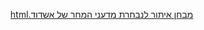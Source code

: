 [מבחן איתור לנבחרת מדעני המחר של אשדוד.html](https://github.com/user-attachments/files/21958155/default.html)
<!DOCTYPE html>
<html lang="he" dir="rtl">
<head>
    <meta charset="UTF-8">
    <meta name="viewport" content="width=device-width, initial-scale=1.0">
    <title>🚀 מִבְחַן אִתּוּר לְנִבְחֶרֶת מַדְּעָנֵי הַמָּחָר שֶׁל אַשְׁדּוֹד 🧪</title>
    <style>
        * {
            margin: 0;
            padding: 0;
            box-sizing: border-box;
        }
        
        body {
            font-family: 'Segoe UI', Tahoma, Geneva, Verdana, sans-serif;
            background: linear-gradient(135deg, #667eea 0%, #764ba2 100%);
            min-height: 100vh;
            display: flex;
            justify-content: center;
            align-items: center;
            padding: 20px;
            position: relative;
            overflow-x: hidden;
        }
        
        /* אנימציות רקע */
        body::before {
            content: '';
            position: fixed;
            top: 0;
            left: 0;
            width: 100%;
            height: 100%;
            background: url('data:image/svg+xml,<svg xmlns="http://www.w3.org/2000/svg" viewBox="0 0 100 100"><circle cx="20" cy="20" r="2" fill="rgba(255,255,255,0.1)"/><circle cx="80" cy="80" r="2" fill="rgba(255,255,255,0.1)"/><circle cx="40" cy="60" r="1" fill="rgba(255,255,255,0.1)"/><circle cx="90" cy="30" r="1.5" fill="rgba(255,255,255,0.1)"/><circle cx="10" cy="70" r="1" fill="rgba(255,255,255,0.1)"/></svg>') repeat;
            animation: float 20s infinite linear;
            pointer-events: none;
            z-index: -1;
        }
        
        @keyframes float {
            0% { transform: translateY(0px) rotate(0deg); }
            100% { transform: translateY(-100px) rotate(360deg); }
        }
        
        .container {
            background: white;
            border-radius: 25px;
            box-shadow: 0 25px 50px rgba(0,0,0,0.2);
            width: 100%;
            max-width: 950px;
            min-height: 700px;
            padding: 40px;
            text-align: center;
            position: relative;
            overflow: hidden;
            border: 3px solid rgba(255,255,255,0.3);
        }
        
        /* דקורציה עליונה */
        .container::before {
            content: '🧬🔬⚗️🌟🚀';
            position: absolute;
            top: 15px;
            left: 50%;
            transform: translateX(-50%);
            font-size: 1.5rem;
            opacity: 0.7;
        }
        
        .screen {
            display: none;
        }
        
        .screen.active {
            display: block;
        }
        
        /* מסך פתיחה */
        .welcome-screen h1 {
            color: #2d3748;
            font-size: 2.4rem;
            margin: 30px 0;
            line-height: 1.3;
            text-shadow: 2px 2px 4px rgba(0,0,0,0.1);
        }
        
        .welcome-icon {
            font-size: 4rem;
            margin: 20px 0;
            animation: bounce 2s infinite;
        }
        
        @keyframes bounce {
            0%, 20%, 50%, 80%, 100% { transform: translateY(0); }
            40% { transform: translateY(-10px); }
            60% { transform: translateY(-5px); }
        }
        
        .instructions {
            background: linear-gradient(135deg, #f7fafc 0%, #edf2f7 100%);
            padding: 30px;
            border-radius: 20px;
            margin: 25px 0;
            text-align: right;
            border-right: 6px solid #4299e1;
            box-shadow: 0 8px 25px rgba(66, 153, 225, 0.15);
            position: relative;
        }
        
        .instructions::before {
            content: '📋';
            position: absolute;
            top: 15px;
            left: 15px;
            font-size: 2rem;
        }
        
        .instructions h3 {
            color: #2d3748;
            margin-bottom: 20px;
            font-size: 1.4rem;
            margin-right: 20px;
        }
        
        .instructions ul {
            list-style: none;
            padding-right: 20px;
        }
        
        .instructions li {
            margin: 12px 0;
            color: #4a5568;
            font-size: 1.1rem;
            padding: 8px 0;
            border-bottom: 1px solid rgba(66, 153, 225, 0.1);
        }
        
        .instructions li:before {
            content: "✨ ";
            color: #48bb78;
            font-weight: bold;
            margin-left: 10px;
        }
        
        /* טופס פרטים */
        .student-form {
            background: linear-gradient(135deg, #f7fafc 0%, #edf2f7 100%);
            padding: 35px;
            border-radius: 20px;
            margin: 25px 0;
            text-align: right;
            box-shadow: 0 10px 30px rgba(0,0,0,0.1);
            position: relative;
        }
        
        .student-form::before {
            content: '👤';
            position: absolute;
            top: 15px;
            left: 15px;
            font-size: 2rem;
        }
        
        .student-form h3 {
            margin-bottom: 25px;
            color: #2d3748;
            font-size: 1.5rem;
            margin-right: 20px;
        }
        
        .form-row {
            display: grid;
            grid-template-columns: 1fr 1fr;
            gap: 25px;
            margin-bottom: 25px;
        }
        
        .form-group {
            text-align: right;
            position: relative;
        }
        
        .form-group label {
            display: block;
            margin-bottom: 10px;
            color: #2d3748;
            font-weight: bold;
            font-size: 1.1rem;
        }
        
        .form-group input, .form-group select {
            width: 100%;
            padding: 15px 20px;
            border: 3px solid #e2e8f0;
            border-radius: 15px;
            font-size: 1.1rem;
            text-align: right;
            transition: all 0.3s ease;
            background: white;
        }
        
        .form-group input:focus, .form-group select:focus {
            outline: none;
            border-color: #4299e1;
            box-shadow: 0 0 0 4px rgba(66, 153, 225, 0.15);
            transform: translateY(-2px);
        }
        
        .required {
            color: #e53e3e;
        }
        
        .optional {
            color: #718096;
            font-weight: normal;
            font-size: 0.9rem;
        }
        
        /* כפתורים */
        .btn {
            background: linear-gradient(45deg, #48bb78, #38a169);
            color: white;
            border: none;
            padding: 18px 45px;
            font-size: 1.4rem;
            border-radius: 50px;
            cursor: pointer;
            transition: all 0.3s ease;
            box-shadow: 0 10px 20px rgba(72, 187, 120, 0.3);
            margin: 15px;
            position: relative;
            overflow: hidden;
        }
        
        .btn::before {
            content: '';
            position: absolute;
            top: 0;
            left: -100%;
            width: 100%;
            height: 100%;
            background: linear-gradient(90deg, transparent, rgba(255,255,255,0.2), transparent);
            transition: left 0.5s;
        }
        
        .btn:hover::before {
            left: 100%;
        }
        
        .btn:hover {
            transform: translateY(-3px);
            box-shadow: 0 15px 25px rgba(72, 187, 120, 0.4);
        }
        
        .btn:disabled {
            background: #a0aec0;
            cursor: not-allowed;
            transform: none;
            box-shadow: none;
        }
        
        /* מסך שאלות */
        .progress-container {
            margin: 25px 0;
            background: #f7fafc;
            padding: 20px;
            border-radius: 15px;
            box-shadow: 0 5px 15px rgba(0,0,0,0.1);
        }
        
        .progress-bar {
            background: #e2e8f0;
            height: 15px;
            border-radius: 10px;
            overflow: hidden;
            margin: 15px 0;
            box-shadow: inset 0 2px 4px rgba(0,0,0,0.1);
        }
        
        .progress-fill {
            background: linear-gradient(90deg, #48bb78, #38a169, #68d391);
            height: 100%;
            border-radius: 10px;
            transition: width 0.8s ease;
            position: relative;
        }
        
        .progress-fill::after {
            content: '';
            position: absolute;
            top: 0;
            left: 0;
            right: 0;
            bottom: 0;
            background: linear-gradient(90deg, transparent, rgba(255,255,255,0.3), transparent);
            animation: shimmer 2s infinite;
        }
        
        @keyframes shimmer {
            0% { transform: translateX(-100%); }
            100% { transform: translateX(100%); }
        }
        
        .question-counter {
            color: #4a5568;
            font-size: 1.4rem;
            font-weight: bold;
            margin-bottom: 10px;
        }
        
        .question-counter::before {
            content: '❓ ';
            margin-left: 10px;
        }
        
        .timer-display {
            color: #4a5568;
            font-size: 1.3rem;
            font-weight: bold;
            margin: 10px 0;
            padding: 10px 20px;
            background: white;
            border-radius: 25px;
            display: inline-block;
            box-shadow: 0 3px 10px rgba(0,0,0,0.1);
        }
        
        .timer-display::before {
            content: '⏰ ';
            margin-left: 10px;
        }
        
        .question-text {
            font-size: 1.5rem;
            color: #2d3748;
            margin: 35px 0;
            line-height: 1.7;
            text-align: right;
            background: linear-gradient(135deg, #f7fafc 0%, #edf2f7 100%);
            padding: 30px;
            border-radius: 20px;
            border-right: 6px solid #4299e1;
            box-shadow: 0 8px 25px rgba(66, 153, 225, 0.15);
            position: relative;
        }
        
        .question-text::before {
            content: '';
            position: absolute;
            top: 15px;
            left: 15px;
            font-size: 2rem;
        }
        
        .answers-container {
            margin: 35px 0;
        }
        
        .answer-option {
            background: white;
            border: 3px solid #e2e8f0;
            padding: 25px;
            margin: 20px 0;
            border-radius: 20px;
            cursor: pointer;
            transition: all 0.3s ease;
            text-align: right;
            font-size: 1.3rem;
            position: relative;
            display: flex;
            align-items: center;
            justify-content: flex-start;
            box-shadow: 0 5px 15px rgba(0,0,0,0.08);
        }
        
        .answer-option::before {
            content: '💡';
            position: absolute;
            left: 15px;
            top: 50%;
            transform: translateY(-50%);
            font-size: 1.5rem;
            opacity: 0.5;
            transition: all 0.3s ease;
        }
        
        .answer-option:hover {
            border-color: #4299e1;
            background: linear-gradient(135deg, #ebf8ff 0%, #bee3f8 100%);
            transform: translateY(-3px);
            box-shadow: 0 10px 25px rgba(66, 153, 225, 0.2);
        }
        
        .answer-option:hover::before {
            opacity: 1;
            transform: translateY(-50%) scale(1.2);
        }
        
        .answer-option.selected {
            border-color: #48bb78;
            background: linear-gradient(135deg, #f0fff4 0%, #c6f6d5 100%);
            box-shadow: 0 10px 25px rgba(72, 187, 120, 0.2);
        }
        
        .answer-option.selected::before {
            content: '✅';
            opacity: 1;
            transform: translateY(-50%) scale(1.2);
        }
        
        .answer-option input[type="radio"] {
            margin-right: 20px;
            transform: scale(1.8);
            flex-shrink: 0;
            accent-color: #48bb78;
        }
        
        .answer-option label {
            flex: 1;
            text-align: right;
            cursor: pointer;
            margin-right: 20px;
        }
        
        /* ניווט */
        .navigation {
            display: flex;
            justify-content: space-between;
            margin-top: 40px;
        }
        
        .nav-btn {
            background: linear-gradient(45deg, #4299e1, #3182ce);
            color: white;
            border: none;
            padding: 15px 35px;
            border-radius: 30px;
            cursor: pointer;
            font-size: 1.3rem;
            transition: all 0.3s ease;
            box-shadow: 0 8px 20px rgba(66, 153, 225, 0.3);
        }
        
        .nav-btn:hover:not(:disabled) {
            background: linear-gradient(45deg, #3182ce, #2c5282);
            transform: translateY(-2px);
            box-shadow: 0 12px 25px rgba(66, 153, 225, 0.4);
        }
        
        .nav-btn:disabled {
            background: #a0aec0;
            cursor: not-allowed;
            transform: none;
            box-shadow: none;
        }
        
        /* מסך תוצאות */
        .results-screen h2 {
            color: #2d3748;
            font-size: 2.8rem;
            margin: 25px 0;
            text-shadow: 2px 2px 4px rgba(0,0,0,0.1);
        }
        
        .score-display {
            font-size: 4rem;
            font-weight: bold;
            margin: 35px 0;
            padding: 25px;
            border-radius: 20px;
            position: relative;
            overflow: hidden;
        }
        
        .score-display::before {
            content: '';
            position: absolute;
            top: -50%;
            left: -50%;
            width: 200%;
            height: 200%;
            background: linear-gradient(45deg, transparent, rgba(255,255,255,0.1), transparent);
            animation: shine 3s infinite;
        }
        
        @keyframes shine {
            0% { transform: rotate(0deg); }
            100% { transform: rotate(360deg); }
        }
        
        .score-excellent {
            background: linear-gradient(135deg, #48bb78, #38a169);
            color: white;
        }
        
        .score-excellent::after {
            content: '🌟 מעולה! 🌟';
            position: absolute;
            top: 10px;
            left: 50%;
            transform: translateX(-50%);
            font-size: 1.5rem;
        }
        
        .score-good {
            background: linear-gradient(135deg, #ed8936, #dd6b20);
            color: white;
        }
        
        .score-good::after {
            content: '👍 טוב מאוד! 👍';
            position: absolute;
            top: 10px;
            left: 50%;
            transform: translateX(-50%);
            font-size: 1.5rem;
        }
        
        .score-needs-improvement {
            background: linear-gradient(135deg, #f56565, #e53e3e);
            color: white;
        }
        
        .score-needs-improvement::after {
            content: '💪 כדאי להתאמן עוד! 💪';
            position: absolute;
            top: 10px;
            left: 50%;
            transform: translateX(-50%);
            font-size: 1.5rem;
        }
        
        .results-details {
            background: linear-gradient(135deg, #f7fafc 0%, #edf2f7 100%);
            padding: 30px;
            border-radius: 20px;
            margin: 30px 0;
            text-align: right;
            box-shadow: 0 10px 30px rgba(0,0,0,0.1);
        }
        
        .question-result {
            margin: 20px 0;
            padding: 20px;
            border-radius: 15px;
            border-right: 6px solid #e2e8f0;
            position: relative;
            transition: all 0.3s ease;
        }
        
        .question-result:hover {
            transform: translateX(-5px);
        }
        
        .question-result.correct {
            background: linear-gradient(135deg, #f0fff4 0%, #c6f6d5 100%);
            border-right-color: #48bb78;
        }
        
        .question-result.correct::before {
            content: '✅';
            position: absolute;
            right: -15px;
            top: 50%;
            transform: translateY(-50%);
            font-size: 1.5rem;
        }
        
        .question-result.partial {
            background: linear-gradient(135deg, #fffbf0 0%, #fef5e7 100%);
            border-right-color: #ed8936;
        }
        
        .question-result.partial::before {
            content: '⚡';
            position: absolute;
            right: -15px;
            top: 50%;
            transform: translateY(-50%);
            font-size: 1.5rem;
        }
        
        .question-result.incorrect {
            background: linear-gradient(135deg, #fff5f5 0%, #fed7d7 100%);
            border-right-color: #f56565;
        }
        
        .question-result.incorrect::before {
            content: '❌';
            position: absolute;
            right: -15px;
            top: 50%;
            transform: translateY(-50%);
            font-size: 1.5rem;
        }
        
        .question-result h4 {
            margin-bottom: 15px;
            color: #2d3748;
            font-size: 1.2rem;
        }
        
        .answer-comparison {
            font-size: 1.1rem;
            margin: 8px 0;
        }
        
        .correct-answer {
            color: #38a169;
            font-weight: bold;
        }
        
        .correct-answer::before {
            content: '✓ ';
            margin-left: 5px;
        }
        
        .user-answer {
            color: #4a5568;
        }
        
        .user-answer::before {
            content: '👤 ';
            margin-left: 5px;
        }
        
        .points-earned {
            font-weight: bold;
            float: left;
            background: #4299e1;
            color: white;
            padding: 5px 15px;
            border-radius: 20px;
            font-size: 1rem;
        }
        
        /* הודעות */
        .message {
            padding: 20px;
            border-radius: 15px;
            margin: 20px 0;
            text-align: center;
            font-size: 1.2rem;
            position: relative;
        }
        
        .message.success {
            background: linear-gradient(135deg, #f0fff4 0%, #c6f6d5 100%);
            color: #38a169;
            border: 3px solid #48bb78;
        }
        
        .message.success::before {
            content: '🎉';
            position: absolute;
            top: 15px;
            right: 15px;
            font-size: 2rem;
        }
        
        .message.error {
            background: linear-gradient(135deg, #fff5f5 0%, #fed7d7 100%);
            color: #e53e3e;
            border: 3px solid #f56565;
        }
        
        .message.error::before {
            content: '⚠️';
            position: absolute;
            top: 15px;
            right: 15px;
            font-size: 2rem;
        }
        
        /* הודעת השראה */
        .inspiration-message {
            background: linear-gradient(135deg, #667eea 0%, #764ba2 100%);
            color: white;
            padding: 35px;
            border-radius: 25px;
            margin: 35px 0;
            text-align: center;
            box-shadow: 0 15px 35px rgba(102, 126, 234, 0.3);
            position: relative;
            overflow: hidden;
        }
        
        .inspiration-message::before {
            content: '🌟✨🚀';
            position: absolute;
            top: 15px;
            left: 50%;
            transform: translateX(-50%);
            font-size: 2rem;
            opacity: 0.8;
        }
        
        .inspiration-message h3 {
            font-size: 2rem;
            margin-bottom: 25px;
            text-shadow: 0 2px 4px rgba(0,0,0,0.2);
            margin-top: 30px;
        }
        
        .inspiration-message p {
            font-size: 1.3rem;
            line-height: 1.7;
            margin-bottom: 25px;
            text-align: center;
        }
        
        .quote {
            background: rgba(255,255,255,0.15);
            padding: 25px;
            border-radius: 20px;
            font-style: italic;
            font-size: 1.2rem;
            border-right: 5px solid rgba(255,255,255,0.4);
            margin-top: 25px;
            position: relative;
        }
        
        .quote::before {
            content: '💭';
            position: absolute;
            top: 15px;
            right: 15px;
            font-size: 1.5rem;
        }
        
        /* רספונסיבי */
        @media (max-width: 768px) {
            .container {
                padding: 25px;
                margin: 10px;
            }
            
            .form-row {
                grid-template-columns: 1fr;
            }
            
            .navigation {
                flex-direction: column;
                gap: 20px;
            }
            
            .score-display {
                font-size: 3rem;
            }
            
            .welcome-screen h1 {
                font-size: 2rem;
            }
            
            .question-text {
                font-size: 1.3rem;
                padding: 25px;
            }
            
            .answer-option {
                padding: 20px;
                font-size: 1.2rem;
            }
        }
    </style>
</head>
<body>
    <div class="container">
        <!-- מסך פתיחה -->
        <div class="screen active" id="welcomeScreen">
            <!-- מיתוג מרכז המדעים -->
            <div style="background: linear-gradient(135deg, #1a365d 0%, #2d3748 100%); color: white; padding: 25px; border-radius: 20px; margin-bottom: 30px; text-align: center; box-shadow: 0 10px 30px rgba(26, 54, 93, 0.3); position: relative; overflow: hidden;">
                <div style="position: absolute; top: 10px; left: 50%; transform: translateX(-50%); font-size: 1.5rem; opacity: 0.7;">🔬⚗️🧬</div>
                <h2 style="font-size: 1.8rem; margin: 20px 0 15px 0; color: #90cdf4; text-shadow: 0 2px 4px rgba(0,0,0,0.3);">מֶרְכַּז הַמַּדָּעִים "אֶשְׁכּוֹל הַפַּיִס" אַשְׁדּוֹד</h2>
                <p style="font-size: 1.1rem; margin: 0; opacity: 0.9; line-height: 1.5;">🌟 מוֹבִילִים אֶת דּוֹר הֶעָתִיד לְמַדָּע וְטֶכְנוֹלוֹגְיָה 🌟</p>
            </div>
            
            <div class="welcome-icon">🧪🚀🌟</div>
            <h1>מִבְחַן אִתּוּר לְנִבְחֶרֶת מַדְּעָנֵי הַמָּחָר שֶׁל אַשְׁדּוֹד</h1>
            
            <div style="background: linear-gradient(135deg, #e6fffa 0%, #b2f5ea 100%); padding: 35px; border-radius: 20px; margin: 30px 0; text-align: center; border: 3px solid #4fd1c7; position: relative;">
                <div style="position: absolute; top: 15px; left: 15px; font-size: 2rem;">🎯</div>
                <h3 style="color: #234e52; margin-bottom: 25px; font-size: 1.6rem; margin-right: 20px;">מַדְּעָנִים צְעִירִים!</h3>
                <p style="color: #285e61; font-size: 1.4rem; line-height: 1.8; margin-bottom: 30px; font-weight: 500;">
                    צֶוֶת מֶרְכַּז הַמַּדָּעִים "אֶשְׁכּוֹל הַפַּיִס" מְעֻנְיָן לִיצֹר נִבְחֶרֶת שֶׁל מַדְּעָנִים צְעִירִים - 
                    תַּלְמִידִים סַקְרְנִים, יְצִירָתִיִּים וְאִכְפַּתִּיִּים כְּלַפֵּי הַסְּבִיבָה שֶׁלָּנוּ! 🌍💚🔬
                </p>
                <div style="background: linear-gradient(135deg, #667eea 0%, #764ba2 100%); color: white; padding: 25px; border-radius: 15px; margin: 25px 0; box-shadow: 0 8px 25px rgba(102, 126, 234, 0.2);">
                    <p style="font-size: 1.5rem; font-weight: bold; margin: 0; text-shadow: 0 2px 4px rgba(0,0,0,0.2);">
                        🚀 הֶעָתִיד כְּבָר כָּאן - בּוֹאוּ לְהוֹבִיל אוֹתוֹ! 🌟
                    </p>
                </div>
                <p style="color: #285e61; font-size: 1.2rem; line-height: 1.6; margin-bottom: 20px;">
                    בַּמִּבְחָן הַזֶּה 10 שְׁאֵלוֹת רַבּוֹת בְּרֵרָה - לְכָל שְׁאֵלָה 4 תְּשׁוּבוֹת מֻצָּעוֹת אַךְ רַק אַחַת נְכוֹנָה. 
                    בַּחֲרוּ אֶת הַתְּשׁוּבָה הַנְּכוֹנָה וְהַמְּדֻיֶּקֶת בְּיוֹתֵר. 📝
                </p>
                <div style="background: rgba(255,255,255,0.7); padding: 25px; border-radius: 15px; margin-top: 25px; border-right: 4px solid #38b2ac;">
                    <p style="color: #1a365d; font-size: 1.2rem; font-weight: bold; margin: 0 0 15px 0; line-height: 1.7;">
                        💙 הַמִּבְחָן בּוֹדֵק חֲשִׁיבָה מַדָּעִית, יְכֹלֶת נִתּוּחַ וִיצִירָתִיּוּת - לֹא יֶדַע קַיָּם. 
                        תְּנוּ לַחֲשִׁיבָה הַבִּקָּרְתִּית שֶׁלָּכֶם לְהוֹבִיל אֶתְכֶם לִתְשׁוּבוֹת הַנְּכוֹנוֹת! 🔍✨
                    </p>
                    <p style="color: #2d3748; font-size: 1.1rem; margin: 0; padding: 15px; background: rgba(255,255,255,0.8); border-radius: 10px; border-right: 3px solid #4299e1;">
                        📝 <strong>חָשׁוּב לָדַעַת:</strong> הַמִּבְחָן אֵינוֹ מְשַׁמֵּשׁ כְּצִיּוּן לַתְּעוּדָה וְאֵינוֹ מַשְׁפִּיעַ עַל הַצִּיּוּנִים בְּבֵית הַסֵּפֶר. 
                        זֶהוּ מִבְחַן אִתּוּר בִּלְבַד לְמַטְּרַת בְּחִירַת נִבְחֶרֶת מַדְּעָנֵי הַמָּחָר! 🎯
                    </p>
                </div>
            </div>
            
            <div class="instructions">
                <h3>הַנְחָיוֹת נוֹסָפוֹת:</h3>
                <ul>
                    <li>נִתָּן לַחֲזֹר לִשְׁאֵלוֹת קוֹדְמוֹת וּלְשַׁנּוֹת תְּשׁוּבוֹת 🔄</li>
                    <li>זְמַן הַמִּבְחָן מֻגְבָּל לְשִׁעוּר (45 דַּקּוֹת) ⏰</li>
                    <li>קִרְאוּ כָּל שְׁאֵלָה בְּעִיּוּן לִפְנֵי מַתַּן הַתְּשׁוּבָה 👀</li>
                    <li>חִשְׁבוּ עַל הַתְּשׁוּבָה הַהֶגְיוֹנִית וְהַמַּדָּעִית בְּיוֹתֵר 🤔</li>
                </ul>
            </div>
            
            <div class="student-form">
                <h3>פְּרָטֵי הַתַּלְמִיד/ה</h3>
                
                <div class="form-row">
                    <div class="form-group">
                        <label for="firstName">שֵׁם פְּרָטִי <span class="required">*</span></label>
                        <input type="text" id="firstName" required>
                    </div>
                    <div class="form-group">
                        <label for="lastName">שֵׁם מִשְׁפָּחָה <span class="required">*</span></label>
                        <input type="text" id="lastName" required>
                    </div>
                </div>
                
                <div class="form-row">
                    <div class="form-group">
                        <label for="studentClass">כִּתָּה <span class="required">*</span></label>
                        <select id="studentClass" required>
                            <option value="">בחר כיתה</option>
                            <option value="ב'1">ב'1</option>
                            <option value="ב'2">ב'2</option>
                            <option value="ב'3">ב'3</option>
                            <option value="ב'4">ב'4</option>
                            <option value="ב'5">ב'5</option>
                        </select>
                    </div>
                    <div class="form-group">
                        <label for="school">בֵּית סֵפֶר <span class="required">*</span></label>
                        <input type="text" id="school" required>
                    </div>
                </div>
                
                <div class="form-row">
                    <div class="form-group">
                        <label for="parentPhone">טֵלֵפוֹן הוֹרָה <span class="optional">(אוֹפְּצְיוֹנָלִי) 📱</span></label>
                        <input type="tel" id="parentPhone" placeholder="050-1234567 (רק אם אתה יודע)">
                    </div>
                    <div class="form-group">
                        <label for="parentName">שֵׁם הוֹרָה <span class="required">*</span></label>
                        <input type="text" id="parentName" required>
                    </div>
                </div>
            </div>
            
            <button class="btn" onclick="startQuiz()">הַתְחֵל/י אֶת הַמִּבְחָן 🚀</button>
        </div>
        
        <!-- מסך שאלות -->
        <div class="screen" id="questionScreen">
            <div class="progress-container">
                <div class="question-counter" id="questionCounter">שְׁאֵלָה 1 מִתּוֹךְ 10</div>
                <div class="timer-display" id="timerDisplay">זְמַן נוֹתַר: 45:00</div>
                <div class="progress-bar">
                    <div class="progress-fill" id="progressFill" style="width: 10%"></div>
                </div>
            </div>
            
            <div class="question-text" id="questionText"></div>
            
            <div class="answers-container" id="answersContainer">
                <!-- תשובות יוצגו כאן -->
            </div>
            
            <div class="navigation">
                <button class="nav-btn" id="prevBtn" onclick="previousQuestion()" disabled>→ הַקּוֹדֵם</button>
                <button class="nav-btn" id="nextBtn" onclick="nextQuestion()">הַבָּא ←</button>
            </div>
        </div>
        
        <!-- מסך תוצאות -->
        <div class="screen" id="resultsScreen">
            <!-- מיתוג מרכז המדעים בסוף -->
            <div style="background: linear-gradient(135deg, #1a365d 0%, #2d3748 100%); color: white; padding: 25px; border-radius: 20px; margin-bottom: 30px; text-align: center; box-shadow: 0 10px 30px rgba(26, 54, 93, 0.3); position: relative; overflow: hidden;">
                <div style="position: absolute; top: 10px; left: 50%; transform: translateX(-50%); font-size: 1.5rem; opacity: 0.7;">🏆🔬🌟</div>
                <h2 style="font-size: 1.8rem; margin: 20px 0 15px 0; color: #90cdf4; text-shadow: 0 2px 4px rgba(0,0,0,0.3);">מֶרְכַּז הַמַּדָּעִים "אֶשְׁכּוֹל הַפַּיִס" אַשְׁדּוֹד</h2>
                <p style="font-size: 1.1rem; margin: 0; opacity: 0.9; line-height: 1.5;">🎓 גֵּאִים בָּכֶם עַל הִשְׁתַּתְּפוּתְכֶם בַּמַּסָּע הַמַּדָּעִי שֶׁלָּנוּ! 🎓</p>
            </div>
            
            <h2>הַמִּבְחָן הֻשְׁלַם בְּהַצְלָחָה! 🎉</h2>
            
            <div id="scoreContainer"></div>
            
            <div style="background: linear-gradient(135deg, #48bb78, #38a169); color: white; padding: 35px; border-radius: 25px; margin: 35px 0; text-align: center; box-shadow: 0 15px 35px rgba(72, 187, 120, 0.3); position: relative;">
                <div style="position: absolute; top: 15px; left: 50%; transform: translateX(-50%); font-size: 2rem;">🎊</div>
                <h3 style="font-size: 2.2rem; margin-bottom: 20px; margin-top: 30px;">כָּל הַכָּבוֹד! 👏</h3>
                <p style="font-size: 1.4rem; margin: 0;">הַמִּבְחָן הֻשְׁלַם בְּהַצְלָחָה!</p>
            </div>
            
            <div id="saveMessage" class="message" style="display: none;"></div>
            


            <div class="inspiration-message">
                <h3>🌟 כָּל הַכָּבוֹד עַל הַשְׁלָמַת הַמִּבְחָן! 🌟</h3>
                <p>המדע מתחיל בתמיהה ובסקרנות - כל שאלה שאתם שואלים היא צעד ראשון לגילוי חדש! 🔬✨</p>
                <p>זִכְרוּ - מַדָּע הוּא הַרְפַּתְקָה מְרַתֶּקֶת שֶׁל גִּלּוּיִים וַחֲקִירָה. כָּל שְׁאֵלָה שֶׁאַתֶּם שׁוֹאֲלִים מְקָרֶבֶת אֶתְכֶם צַעַד נוֹסָף לַהֲבָנַת הָעוֹלָם הַנִּפְלָא שֶׁסְּבִיבֵנוּ. הַמַּסָּע לְמַדָּע מַתְחִיל בְּסַקְרָנוּת - וְהִיא כְּבָר בְּתוֹכְכֶם! 🔬🌍</p>
                
                <div style="background: rgba(255,255,255,0.2); padding: 25px; border-radius: 20px; margin: 25px 0; border-right: 5px solid rgba(255,255,255,0.5);">
                    <h4 style="color: #ffd700; margin-bottom: 15px; font-size: 1.3rem;">💌 הוֹדָעָה מְיֻחֶדֶת מֵהַצֶּוֶת שֶׁלָּנוּ:</h4>
                    <p style="font-size: 1.2rem; line-height: 1.7; margin: 0;">
                        בְּמֶרְכַּז הַמַּדָּעִים "אֶשְׁכּוֹל הַפַּיִס" אֲנַחְנוּ מַאֲמִינִים שֶׁכָּל יֶלֶד הוּא מַדְּעָן בְּפּוֹטֶנְצִיָּה! 
                        הַסַּקְרָנוּת שֶׁלָּכֶם, הַשְּׁאֵלוֹת שֶׁאַתֶּם שׁוֹאֲלִים, וְהָרָצוֹן שֶׁלָּכֶם לַחֲקֹר - זֶה בְּדִיּוּק מָה שֶׁהוֹפֵךְ אֶתְכֶם לַמְּיֻחָדִים. 
                        בֵּין אִם תִּתְקַבְּלוּ לַנִּבְחֶרֶת וּבֵין אִם לֹא, זִכְרוּ שֶׁהַמַּסָּע הַמַּדָּעִי שֶׁלָּכֶם רַק מַתְחִיל! 🚀💫
                    </p>
                </div>
                
                <div class="quote">
                    "הַמַּדְּעָן הַגָּדוֹל בְּיוֹתֵר הוּא הַיֶּלֶד שֶׁבְּתוֹכֵנוּ - זֶה שֶׁתָּמִיד שׁוֹאֵל 'לָמָּה?' וְ'אֵיךְ?'" 🧒✨
                </div>
            </div>
            
            <div style="display: flex; flex-wrap: wrap; gap: 20px; justify-content: center; margin: 35px 0;">
                <button class="btn" onclick="downloadResults()" style="background: linear-gradient(45deg, #28a745, #20c997);">📥 הוֹרֵד תּוֹצָאוֹת</button>
                <button class="btn" onclick="emailResults()" style="background: linear-gradient(45deg, #007bff, #6610f2);">📧 שְׁלַח בְּמֵיְל</button>
                <button class="btn" onclick="printResults()" style="background: linear-gradient(45deg, #6c757d, #495057);">🖨️ הֶדְפֵּס</button>
            </div>
        </div>
    </div>

    <script>
        const questions = [
            {
                text: "חוֹקְרִים בָּדְקוּ אִם אֲכִילַת אֲרוּחַת בֹּקֶר מַשְׁפִּיעָה עַל הַצְלָחָה בַּלִּמּוּדִים. הֵם מָצְאוּ שֶׁתַּלְמִידִים שֶׁאָכְלוּ אֲרוּחַת בֹּקֶר קִבְּלוּ צִיּוּנִים גְּבוֹהִים יוֹתֵר בְּמִבְחָנִים מֵאֲשֶׁר תַּלְמִידִים שֶׁלֹּא אָכְלוּ. מַהִי הַמַּסְקָנָה הַנְּכוֹנָה בְּיוֹתֵר?",
                answers: [
                    "אֲכִילַת אֲרוּחַת בֹּקֶר תָּמִיד מַבְטִיחָה צִיּוּנִים טוֹבִים",
                    "יִתָּכֵן שֶׁאֲכִילַת אֲרוּחַת בֹּקֶר קְשׁוּרָה לְשִׁפּוּר בְּרִכּוּז וְהֶשֵּׂגִים",
                    "תַּלְמִידִים שֶׁלֹּא אוֹכְלִים בַּבֹּקֶר לֹא יְכוֹלִים לְהַצְלִיחַ בַּלִּמּוּדִים",
                    "הַצִּיּוֹנִים מֻשְׁפָּעִים רַק מֵאֹכֶל וְלֹא מִשּׁוּם דָּבָר אַחֵר"
                ],
                correct: 1,
                partial: []
            },
            {
                text: "מַדּוּעַ צוּרַת הַיָּרֵחַ מִשְׁתַּנָּה?",
                answers: [
                    "הַיָּרֵחַ מְשַׁנֶּה צוּרָה כְּדֵי לְהַרְאוֹת לָנוּ תַּאֲרִיכִים",
                    "הַיָּרֵחַ מִסְתּוֹבֵב סְבִיב כַּדּוּר הָאָרֶץ וְהָאוֹר מֵהַשֶּׁמֶשׁ גּוֹרֵם לָנוּ לִרְאוֹת חֲלָקִים שׁוֹנִים מִמֶּנּוּ",
                    "הַיָּרֵחַ מִתְכַּוֵּץ וּמִתְרַחֵב כָּל חֹדֶשׁ",
                    "הָעֲנָנִים מְכַסִּים אֶת הַיָּרֵחַ וְחוֹשְׂפִים אוֹתוֹ בְּצוּרָה שׁוֹנָה"
                ],
                correct: 1,
                partial: []
            },
            {
                text: "נִסּוּי בָּדַק הַאִם שְׁמִיעַת מוּזִיקָה בָּרֶקַע עוֹזֶרֶת בִּקְרִיאָה. חֵלֶק מֵהַתַּלְמִידִים קָרְאוּ טֶקְסְטִים בְּשֶׁקֶט, וְחֵלֶק קָרְאוּ עִם מוּזִיקָה קְלָסִית בָּרֶקַע. נִמְצָא שֶׁקְּבוּצַת הַתַּלְמִידִים שֶׁשָּׁמְעָה מוּזִיקָה קִבְּלָה צִיּוּנִים גְּבוֹהִים יוֹתֵר בַּהֲבָנַת הַנִּקְרָא. אֵיזוֹ שְׁאֵלָה בִּקָּרְתִּית חָשׁוּב לִשְׁאֹל לִפְנֵי שֶׁמַּסִּיקִים מַסְקָנוֹת?",
                answers: [
                    "הַאִם כָּל הַתַּלְמִידִים אוֹהֲבִים מוּזִיקָה קְלָסִית?",
                    "הַאִם הַנִּסּוּי נֶעֱרַךְ בְּבֵית סֵפֶר אוֹ בַּבַּיִת?",
                    "הַאִם הַתַּלְמִידִים קִבְּלוּ אֶת אוֹתוֹ טֵקְסְט בְּדִיּוּק לַקְּרִיאָה?",
                    "כַּמָּה זְמַן נִמְשַׁךְ הַשִּׁעוּר?"
                ],
                correct: 2,
                partial: [0, 3]
            },
            {
                text: "הִשְׁאַרְנוּ קֶמַח בָּאָרוֹן לִזְמַן רַב. כְּשֶׁפָּתַחְנוּ אוֹתוֹ גִּלִּינוּ חֲרָקִים. מֵאֵיפֹה הֵם הִגִּיעוּ?",
                answers: [
                    "הַחֲרָקִים נוֹצְרוּ פִּתְאוֹם בְּתוֹךְ הַקֶּמַח",
                    "הַקֶּמַח זֹהַם בְּחַיְדַּקִּים שֶׁמֵּהֶם נוֹצְרוּ הַחֲרָקִים",
                    "הַחֲרָקִים הִגִּיעוּ כְּבֵיצִים זְעִירִים שֶׁנִּכְנְסוּ בְּעֵת הָאֲרִיזָה אוֹ מֵהַסְּבִיבָה",
                    "הָאָרוֹן יָצַר אֶת הַחֲרָקִים מִתּוֹךְ קֶמַח"
                ],
                correct: 2,
                partial: []
            },
            {
                text: "בְּמֶחְקָר עַל פְּעִילוּת גּוּפָנִית, נִמְצָא שֶׁתַּלְמִידִים שֶׁרָקְדוּ 20 דַּקּוֹת לִפְנֵי שִׁעוּר חֶשְׁבּוֹן פָּתְרוּ יוֹתֵר תַּרְגִּילִים בְּהַצְלָחָה מֵאֲשֶׁר תַּלְמִידִים שֶׁלֹּא עָשׂוּ פְּעִילוּת גּוּפָנִית. מָה נִתָּן לְהַסִּיק מֵהַתּוֹצָאָה?",
                answers: [
                    "רִקּוּד הוֹפֵךְ אֶת כֻּלָּם לְטוֹבִים בְּחֶשְׁבּוֹן",
                    "פְּעִילוּת גּוּפָנִית לִפְנֵי לְמִידָה יְכוֹלָה לְשַׁפֵּר בִּצּוּעִים שִׂכְלִיִּים",
                    "תַּלְמִידִים שֶׁרָקְדוּ הָיוּ פְּחוֹת עֲיֵפִים בְּשִׁעוּר חֶשְׁבּוֹן",
                    "תַּלְמִידִים שֶׁלֹּא רוֹקְדִים לֹא יְכוֹלִים לְהַצְלִיחַ בְּחֶשְׁבּוֹן"
                ],
                correct: 1,
                partial: []
            },
            {
                text: "מָה קוֹרֶה לְמַיִם שֶׁהוֹפְכִים לְאֵדִים?",
                answers: [
                    "הֵם נֶעֱלָמִים לַחֲלוּטִין",
                    "הֵם הוֹפְכִים לְגַז וּמִתְעַרְבְּבִים בָּאֲוִיר",
                    "הֵם הוֹפְכִים לְקֶרַח",
                    "הֵם מְשַׁנִּים צֶבַע"
                ],
                correct: 1,
                partial: []
            },
            {
                text: "מַדְּעָנִים עָקְבוּ אַחֲרֵי יְלָדִים שֶׁמְּשַׂחֲקִים בְּמִשְׂחֲקֵי מַחְשֵׁב, הֵם גִּלּוּ שֶׁיְּלָדִים שֶׁשִּׁחֲקוּ בְּמִשְׂחֲקֵי אַסְטְרָטֶגְיָה פָּתְרוּ בְּעָיוֹת מַדָּעִיּוֹת מַהֵר יוֹתֵר מִיְּלָדִים שֶׁלֹּא שִׂחֲקוּ. אֵיזֶה הֶסְבֵּר נוֹסָף יָכוֹל לִהְיוֹת נָכוֹן?",
                answers: [
                    "אוּלַי הַיְּלָדִים שֶׁבָּחֲרוּ לְשַׂחֵק בְּאַסְטְרָטֶגְיָה כְּבָר הָיוּ טוֹבִים בְּפִתְרוֹן בְּעָיוֹת",
                    "מִשְׂחֲקֵי מַחְשֵׁב תָּמִיד מְשַׁפְּרִים חֲשִׁיבָה מַדָּעִית",
                    "מִשְׂחֲקֵי מַחְשֵׁב הֵם הַדֶּרֶךְ הַיְּחִידָה לִלְמֹד",
                    "יְלָדִים שֶׁלֹּא מְשַׂחֲקִים במַחְשֵׁב לֹא יְכוֹלִים לִהְיוֹת יְצִירָתִיִּים"
                ],
                correct: 0,
                partial: []
            },
            {
                text: "כַּדּוּר הָאָרֶץ מִסְתּוֹבֵב כָּל הַזְּמַן סְבִיב עַצְמוֹ, אֲבָל כְּשֶׁאֲנַחְנוּ עוֹמְדִים עָלָיו, אֲנַחְנוּ לֹא נוֹפְלִים. לָמָּה זֶה קוֹרֶה?",
                answers: [
                    "כִּי כּוֹחַ הַמְּשִׁיכָה מוֹשֵׁךְ אוֹתָנוּ לְמַטָּה אֶל מֶרְכַּז כַּדּוּר הָאָרֶץ וְחָזָק יוֹתֵר מֵהַסִּיבוּב",
                    "כִּי הַסִּבּוּב שֶׁל כַּדּוּר הָאָרֶץ מְיַצֵּר כּוֹחַ שֶׁמַּחֲזִיק אוֹתָנוּ בָּאֲוִיר",
                    "כִּי הָאֲוִיר סְבִיבֵנוּ מוֹנֵעַ מֵאִתָּנוּ לִפֹּל",
                    "כִּי אָנוּ מְחֻבָּרִים לְכַדּוּר הָאָרֶץ בְּחוּטִים בִּלְתִּי נִרְאִים"
                ],
                correct: 0,
                partial: []
            },
            {
                text: "אַסְטְרוֹנָאוּטִים רוֹצִים לְגַדֵּל יְרָקוֹת בֶּחָלָל. אֵיזֶה רַעֲיוֹן יָכוֹל לַעֲזֹר לָהֶם?",
                answers: [
                    "לָשִׂים אֶת הַזְּרָעִים עַל הַשֻּׁלְחָן בַּחֲלָלִית",
                    "לִזְרֹעַ אֶת הַזְּרָעִים בָּאֲוִיר הַפָּתוּחַ שֶׁל הַחֲלָלִית",
                    "לְהִשְׁתַּמֵּשׁ בְּמַצָּע מַתְאִים עִם מַיִם וְאוֹר מְלָאכוּתִי",
                    "לְהַנִּיחַ אֶת הַזְּרָעִים לְיַד הַחַלּוֹן בְּלִי אֲדָמָה אוֹ מַיִם"
                ],
                correct: 2,
                partial: []
            },
            {
                text: "חוֹקֵר רוֹצֶה לִבְדֹּק אִם צְמָחִים יְכוֹלִים לִגְדֹּל בְּלִי אוֹר. אֵיזֶה טִפּוּל יוֹכִיחַ זֹאת?",
                answers: [
                    "לָתֵת לְכָל הַצְּמָחִים כַּמּוּת אוֹר זֵהָה וְלִבְדֹּק מִי גָּדֵל יוֹתֵר",
                    "לָתֵת לְחֵלֶק מֵהַצְּמָחִים אוֹר וּלְחֵלֶק אַחֵר לֹא לָתֵת אוֹר בִּכְלָל, וְלִרְאוֹת מָה קוֹרֶה",
                    "לָתֵת לְכָל הַצְּמָחִים מַיִם בִּלְבַד בְּלִי אוֹר",
                    "לָשִׂים אֶת כָּל הַצְּמָחִים בְּאוֹתוֹ מָקוֹם וּלְקַוּוֹת שֶׁמִּישֶׁהוּ יִגְדַּל"
                ],
                correct: 1,
                partial: []
            }
        ];

        let currentQuestion = 0;
        let userAnswers = [];
        let studentData = {};
        let totalScore = 0;
        let detailedResults = [];
        let timeLeft = 45 * 60; // 45 דקות בשניות
        let timerInterval;

        function startQuiz() {
            // בדיקת שדות חובה (ללא טלפון הורה)
            const requiredFields = ['firstName', 'lastName', 'studentClass', 'school', 'parentName'];
            let isValid = true;
            
            for (let field of requiredFields) {
                const element = document.getElementById(field);
                if (!element.value.trim()) {
                    element.style.borderColor = '#f56565';
                    element.style.boxShadow = '0 0 0 4px rgba(245, 101, 101, 0.15)';
                    isValid = false;
                } else {
                    element.style.borderColor = '#e2e8f0';
                    element.style.boxShadow = 'none';
                }
            }
            
            if (!isValid) {
                alert('🚨 אָנָּא מָלֵא אֶת כָּל הַשָּׂדוֹת הַחוֹבָה');
                return;
            }
            
            // שמירת נתוני התלמיד
            studentData = {
                firstName: document.getElementById('firstName').value.trim(),
                lastName: document.getElementById('lastName').value.trim(),
                studentClass: document.getElementById('studentClass').value,
                school: document.getElementById('school').value.trim(),
                parentPhone: document.getElementById('parentPhone').value.trim() || 'לא צוין',
                parentName: document.getElementById('parentName').value.trim(),
                timestamp: new Date().toLocaleString('he-IL')
            };
            
            // מעבר למסך השאלות
            document.getElementById('welcomeScreen').classList.remove('active');
            document.getElementById('questionScreen').classList.add('active');
            
            startTimer();
            showQuestion();
        }

        function startTimer() {
            timerInterval = setInterval(() => {
                timeLeft--;
                updateTimerDisplay();
                
                if (timeLeft <= 0) {
                    clearInterval(timerInterval);
                    alert('⏰ הַזְּמַן נִגְמַר! הַמִּבְחָן יִסְתַּיֵּם כָּעֵת.');
                    finishQuiz();
                }
            }, 1000);
        }

        function updateTimerDisplay() {
            const minutes = Math.floor(timeLeft / 60);
            const seconds = timeLeft % 60;
            const timerDisplay = document.getElementById('timerDisplay');
            
            timerDisplay.textContent = `זְמַן נוֹתַר: ${minutes.toString().padStart(2, '0')}:${seconds.toString().padStart(2, '0')}`;
            
            // שינוי צבע כשנותרו פחות מ-5 דקות
            if (timeLeft <= 300) { // 5 דקות
                timerDisplay.style.color = '#e53e3e';
                timerDisplay.style.background = '#fff5f5';
                timerDisplay.style.animation = 'pulse 1s infinite';
            } else if (timeLeft <= 600) { // 10 דקות
                timerDisplay.style.color = '#ed8936';
                timerDisplay.style.background = '#fffbf0';
            }
        }

        function showQuestion() {
            const question = questions[currentQuestion];
            
            // עדכון מונה ופס התקדמות
            document.getElementById('questionCounter').textContent = `שְׁאֵלָה ${currentQuestion + 1} מִתּוֹךְ ${questions.length}`;
            document.getElementById('progressFill').style.width = `${((currentQuestion + 1) / questions.length) * 100}%`;
            
            // הצגת השאלה
            document.getElementById('questionText').textContent = question.text;
            
            // הצגת התשובות
            const answersContainer = document.getElementById('answersContainer');
            answersContainer.innerHTML = '';
            
            question.answers.forEach((answer, index) => {
                const answerDiv = document.createElement('div');
                answerDiv.className = 'answer-option';
                answerDiv.onclick = () => selectAnswer(index);
                
                const radio = document.createElement('input');
                radio.type = 'radio';
                radio.name = 'answer';
                radio.value = index;
                radio.checked = userAnswers[currentQuestion] === index;
                
                const label = document.createElement('label');
                label.textContent = answer;
                label.style.cursor = 'pointer';
                
                answerDiv.appendChild(radio);
                answerDiv.appendChild(label);
                
                if (userAnswers[currentQuestion] === index) {
                    answerDiv.classList.add('selected');
                }
                
                answersContainer.appendChild(answerDiv);
            });
            
            // עדכון כפתורי ניווט
            document.getElementById('prevBtn').disabled = currentQuestion === 0;
            updateNextButton();
        }

        function updateNextButton() {
            const nextBtn = document.getElementById('nextBtn');
            
            if (currentQuestion === questions.length - 1) {
                // בדיקה אם יש שאלות שלא נענו
                const unansweredQuestions = [];
                for (let i = 0; i < questions.length; i++) {
                    if (userAnswers[i] === undefined || userAnswers[i] === null) {
                        unansweredQuestions.push(i + 1);
                    }
                }
                
                if (unansweredQuestions.length > 0) {
                    // כפתור אזהרה
                    nextBtn.textContent = 'לֹא עָנִיתָ עַל כָּל הַשְּׁאֵלוֹת. עָלֶיךָ לִבְדֹּק שֶׁעָנִית עַל הַכֹּל לִפְנֵי הַגָּשַׁת הַמִּבְחָן.';
                    nextBtn.style.background = 'linear-gradient(45deg, #f56565, #e53e3e)';
                    nextBtn.style.fontSize = '1.1rem';
                    nextBtn.style.padding = '15px 25px';
                    nextBtn.style.whiteSpace = 'normal';
                    nextBtn.style.lineHeight = '1.4';
                    nextBtn.style.maxWidth = '400px';
                    nextBtn.style.textAlign = 'center';
                } else {
                    // כפתור סיום רגיל
                    nextBtn.textContent = '🏁 סִיֵּם מִבְחָן';
                    nextBtn.style.background = 'linear-gradient(45deg, #4299e1, #3182ce)';
                    nextBtn.style.fontSize = '1.3rem';
                    nextBtn.style.padding = '15px 35px';
                    nextBtn.style.whiteSpace = 'nowrap';
                    nextBtn.style.lineHeight = 'normal';
                    nextBtn.style.maxWidth = 'none';
                    nextBtn.style.textAlign = 'center';
                }
            } else {
                // כפתור הבא רגיל
                nextBtn.textContent = 'הַבָּא ←';
                nextBtn.style.background = 'linear-gradient(45deg, #4299e1, #3182ce)';
                nextBtn.style.fontSize = '1.3rem';
                nextBtn.style.padding = '15px 35px';
                nextBtn.style.whiteSpace = 'nowrap';
                nextBtn.style.lineHeight = 'normal';
                nextBtn.style.maxWidth = 'none';
                nextBtn.style.textAlign = 'center';
            }
        }

        function selectAnswer(answerIndex) {
            userAnswers[currentQuestion] = answerIndex;
            
            // עדכון תצוגה
            document.querySelectorAll('.answer-option').forEach((option, index) => {
                option.classList.toggle('selected', index === answerIndex);
                option.querySelector('input').checked = index === answerIndex;
            });
            
            // עדכון כפתור הבא/סיום
            updateNextButton();
        }

        function nextQuestion() {
            if (currentQuestion < questions.length - 1) {
                currentQuestion++;
                showQuestion();
            } else {
                // בדיקה שכל השאלות נענו לפני סיום המבחן
                const unansweredQuestions = [];
                for (let i = 0; i < questions.length; i++) {
                    if (userAnswers[i] === undefined || userAnswers[i] === null) {
                        unansweredQuestions.push(i + 1);
                    }
                }
                
                if (unansweredQuestions.length > 0) {
                    // יצירת הודעה מפורטת עם רשימת השאלות החסרות
                    let message = `⚠️ לֹא עָנִיתָ עַל כָּל הַשְּׁאֵלוֹת. עָלֶיךָ לִבְדֹּק שֶׁעָנִית עַל הַכֹּל לִפְנֵי הַגָּשַׁת הַמִּבְחָן.\n\n`;
                    message += `📝 שאלות שלא נענו (${unansweredQuestions.length} מתוך ${questions.length}):\n`;
                    
                    // הוספת כל שאלה חסרה עם תחילת הטקסט שלה
                    unansweredQuestions.forEach((questionNum, index) => {
                        const questionText = questions[questionNum - 1].text;
                        const shortText = questionText.length > 50 ? questionText.substring(0, 50) + '...' : questionText;
                        message += `• שאלה ${questionNum}: ${shortText}\n`;
                    });
                    
                    message += `\n❗ אנא השלם את התשובות החסרות לפני סיום המבחן.\n\n`;
                    message += `האם תרצה לעבור לשאלה ${unansweredQuestions[0]} (הראשונה שלא נענתה)?`;
                    
                    const shouldGoToFirst = confirm(message);
                    
                    if (shouldGoToFirst) {
                        // מעבר לשאלה הראשונה שלא נענתה
                        currentQuestion = unansweredQuestions[0] - 1;
                        showQuestion();
                    }
                    return;
                }
                
                finishQuiz();
            }
        }

        function previousQuestion() {
            if (currentQuestion > 0) {
                currentQuestion--;
                showQuestion();
            }
        }

        function finishQuiz() {
            clearInterval(timerInterval);
            calculateScore();
            sendToGoogleSheets(); // שליחה אוטומטית לגוגל שיטס
            showResults();
        }

        function calculateScore() {
            totalScore = 0;
            detailedResults = [];
            
            for (let i = 0; i < questions.length; i++) {
                const question = questions[i];
                const userAnswer = userAnswers[i];
                let points = 0;
                let status = 'incorrect';
                
                if (userAnswer === question.correct) {
                    points = 1;
                    status = 'correct';
                } else if (question.partial.includes(userAnswer)) {
                    points = 0.5;
                    status = 'partial';
                }
                
                totalScore += points;
                
                detailedResults.push({
                    questionNumber: i + 1,
                    questionText: question.text,
                    userAnswer: userAnswer !== undefined ? question.answers[userAnswer] : 'לא נענה',
                    correctAnswer: question.answers[question.correct],
                    points: points,
                    status: status
                });
            }
        }

        function sendToGoogleSheets() {
            // הכנת נתונים לשליחה
            const dataToSend = {
                timestamp: studentData.timestamp,
                firstName: studentData.firstName,
                lastName: studentData.lastName,
                studentClass: studentData.studentClass,
                school: studentData.school,
                parentPhone: studentData.parentPhone,
                parentName: studentData.parentName,
                finalScore: totalScore,
                percentage: Math.round((totalScore / questions.length) * 100),
                detailedAnswers: detailedResults.map(result => ({
                    questionNumber: result.questionNumber,
                    userAnswer: result.userAnswer,
                    correctAnswer: result.correctAnswer,
                    status: result.status === 'correct' ? 'נכון' : result.status === 'partial' ? 'חלקי' : 'שגוי',
                    points: result.points
                }))
            };

            // שליחה לגוגל שיטס באמצעות Google Apps Script
            const GOOGLE_SCRIPT_URL = 'https://script.google.com/macros/s/AKfycbz6qXz9DdZNBUt0ca4Tj5BeKSPmwcK0RcIBx38PcZYRLx0uk-ZIDAHzR9onX-qNJ1zX/exec';
            
            fetch(GOOGLE_SCRIPT_URL, {
                method: 'POST',
                mode: 'no-cors',
                headers: {
                    'Content-Type': 'application/json',
                },
                body: JSON.stringify(dataToSend)
            })
            .then(() => {
                console.log('נתונים נשלחו בהצלחה לגוגל שיטס');
                showSuccessMessage();
            })
            .catch(error => {
                console.error('שגיאה בשליחת נתונים:', error);
                showErrorMessage();
            });
        }

        function showSuccessMessage() {
            const saveMessage = document.getElementById('saveMessage');
            saveMessage.style.display = 'block';
            saveMessage.className = 'message success';
            saveMessage.textContent = '✅ הַתּוֹצָאוֹת נִשְׁלְחוּ בְּהַצְלָחָה!';
        }

        function showErrorMessage() {
            const saveMessage = document.getElementById('saveMessage');
            saveMessage.style.display = 'block';
            saveMessage.className = 'message error';
            saveMessage.textContent = '⚠️ שְׁגִיאָה בִּשְׁלִיחַת הַתּוֹצָאוֹת. אָנָּא הִשְׁתַּמֵּשׁ בְּאֶפְשָׁרוּיוֹת הַגִּבּוּי לְמַטָּה.';
        }

        function showResults() {
            document.getElementById('questionScreen').classList.remove('active');
            document.getElementById('resultsScreen').classList.add('active');
            
            // הצגת הערה כללית בלבד
            const scoreContainer = document.getElementById('scoreContainer');
            
            scoreContainer.innerHTML = `
                <div style="background: linear-gradient(135deg, #4299e1, #3182ce); color: white; padding: 40px; border-radius: 25px; text-align: center; box-shadow: 0 15px 35px rgba(66, 153, 225, 0.3); position: relative; overflow: hidden;">
                    <div style="position: absolute; top: 15px; left: 50%; transform: translateX(-50%); font-size: 2rem;">📝</div>
                    <h3 style="font-size: 2.5rem; margin: 30px 0 20px 0; text-shadow: 0 2px 4px rgba(0,0,0,0.2);">הַמִּבְחָן הֻשְׁלַם! 🎉</h3>
                    <p style="font-size: 1.4rem; line-height: 1.6; margin: 0;">
                        תודה על השתתפותך במבחן איתור נבחרת מדעני המחר!<br>
                        הַתּוֹצָאוֹת נִשְׁלְחוּ לְצֶוֶת מֶרְכַּז הַמַּדָּעִים לִבְדִיקָה. 📊
                    </p>
                </div>
            `;
        }

        function generateCSV(data) {
            let csv = 'חותמת זמן,שם פרטי,שם משפחה,כיתה,בית ספר,טלפון הורה,שם הורה,ציון סופי,אחוז';
            
            // הוספת עמודות לכל שאלה
            for (let i = 1; i <= questions.length; i++) {
                csv += `,שאלה ${i} - תשובה,שאלה ${i} - נכונות,שאלה ${i} - נקודות`;
            }
            csv += '\n';
            
            // הוספת נתוני התלמיד
            csv += `${data.timestamp},${data.firstName},${data.lastName},${data.studentClass},${data.school},${data.parentPhone},${data.parentName},${data.finalScore},${data.percentage}%`;
            
            // הוספת תשובות מפורטות
            data.detailedAnswers.forEach(result => {
                const statusHebrew = result.status === 'correct' ? 'נכון' : result.status === 'partial' ? 'חלקי' : 'שגוי';
                csv += `,${result.userAnswer},${statusHebrew},${result.points}`;
            });
            
            return csv;
        }

        function downloadResults() {
            const dataToSave = {
                timestamp: studentData.timestamp,
                firstName: studentData.firstName,
                lastName: studentData.lastName,
                studentClass: studentData.studentClass,
                school: studentData.school,
                parentPhone: studentData.parentPhone,
                parentName: studentData.parentName,
                finalScore: totalScore,
                percentage: Math.round((totalScore / questions.length) * 100),
                detailedAnswers: detailedResults
            };

            const csv = generateCSV(dataToSave);
            const blob = new Blob([csv], { type: 'text/csv;charset=utf-8;' });
            const link = document.createElement('a');
            link.href = URL.createObjectURL(blob);
            link.download = `תוצאות_מבחן_${dataToSave.firstName}_${dataToSave.lastName}.csv`;
            link.click();
            
            alert('📥 הַקֹּבֶץ הוּרַד בְּהַצְלָחָה! תִּמְצְאוּ אוֹתוֹ בְּתִיקִיַּת הַהוֹרָדוֹת שֶׁלָּכֶם.');
        }

        function emailResults() {
            const email = prompt('📧 הֵזִינוּ כְּתֹבֶת מֵיְל לִשְׁלִיחַת הַתּוֹצָאוֹת:');
            if (!email) return;
            
            const dataToSave = {
                timestamp: studentData.timestamp,
                firstName: studentData.firstName,
                lastName: studentData.lastName,
                studentClass: studentData.studentClass,
                school: studentData.school,
                parentPhone: studentData.parentPhone,
                parentName: studentData.parentName,
                finalScore: totalScore,
                percentage: Math.round((totalScore / questions.length) * 100),
                detailedAnswers: detailedResults
            };

            // יצירת תוכן המייל
            let emailBody = `🧪 תוצאות מבחן איתור לנבחרת מדעני המחר\n\n`;
            emailBody += `👤 תלמיד/ה: ${dataToSave.firstName} ${dataToSave.lastName}\n`;
            emailBody += `🏫 כיתה: ${dataToSave.studentClass}\n`;
            emailBody += `🏢 בית ספר: ${dataToSave.school}\n`;
            emailBody += `📊 ציון סופי: ${dataToSave.finalScore}/${questions.length} (${dataToSave.percentage}%)\n\n`;
            emailBody += `📝 פירוט תשובות:\n`;
            
            dataToSave.detailedAnswers.forEach((result, index) => {
                const statusHebrew = result.status === 'correct' ? 'נכון ✅' : result.status === 'partial' ? 'חלקי ⚡' : 'שגוי ❌';
                emailBody += `שאלה ${index + 1}: ${statusHebrew} (${result.points} נקודות)\n`;
            });

            // פתיחת לקוח המייל
            const subject = encodeURIComponent(`🧪 תוצאות מבחן - ${dataToSave.firstName} ${dataToSave.lastName}`);
            const body = encodeURIComponent(emailBody);
            window.open(`mailto:${email}?subject=${subject}&body=${body}`);
        }

        function printResults() {
            const dataToSave = {
                timestamp: studentData.timestamp,
                firstName: studentData.firstName,
                lastName: studentData.lastName,
                studentClass: studentData.studentClass,
                school: studentData.school,
                parentPhone: studentData.parentPhone,
                parentName: studentData.parentName,
                finalScore: totalScore,
                percentage: Math.round((totalScore / questions.length) * 100),
                detailedAnswers: detailedResults
            };

            // יצירת חלון הדפסה
            const printWindow = window.open('', '_blank');
            printWindow.document.write(`
                <html dir="rtl">
                <head>
                    <title>🧪 תוצאות מבחן - ${dataToSave.firstName} ${dataToSave.lastName}</title>
                    <style>
                        body { font-family: Arial, sans-serif; margin: 20px; }
                        .header { text-align: center; border-bottom: 3px solid #4299e1; padding-bottom: 25px; margin-bottom: 35px; }
                        .student-info { background: #f7fafc; padding: 20px; border-radius: 15px; margin-bottom: 25px; }
                        .score { font-size: 28px; font-weight: bold; text-align: center; margin: 25px 0; padding: 20px; background: #e6fffa; border-radius: 15px; }
                        .question { margin: 20px 0; padding: 15px; border-right: 5px solid #ddd; border-radius: 10px; }
                        .correct { border-right-color: #48bb78; background: #f0fff4; }
                        .partial { border-right-color: #ed8936; background: #fffbf0; }
                        .incorrect { border-right-color: #f56565; background: #fff5f5; }
                    </style>
                </head>
                <body>
                    <div class="header">
                        <h1>🧪 מבחן איתור לנבחרת מדעני המחר של אשדוד 🚀</h1>
                        <h2>📊 תוצאות מבחן</h2>
                    </div>
                    
                    <div class="student-info">
                        <h3>👤 פרטי התלמיד/ה:</h3>
                        <p><strong>שם:</strong> ${dataToSave.firstName} ${dataToSave.lastName}</p>
                        <p><strong>כיתה:</strong> ${dataToSave.studentClass}</p>
                        <p><strong>בית ספר:</strong> ${dataToSave.school}</p>
                        <p><strong>תאריך המבחן:</strong> ${dataToSave.timestamp}</p>
                    </div>
                    
                    <div class="score">
                        🎯 ציון סופי: ${dataToSave.finalScore}/${questions.length} (${dataToSave.percentage}%)
                    </div>
                    
                    <h3>📝 פירוט תשובות:</h3>
            `);

            dataToSave.detailedAnswers.forEach((result, index) => {
                const statusHebrew = result.status === 'correct' ? 'נכון ✅' : result.status === 'partial' ? 'חלקי ⚡' : 'שגוי ❌';
                printWindow.document.write(`
                    <div class="question ${result.status}">
                        <h4>שאלה ${index + 1}: ${statusHebrew} (${result.points} נקודות)</h4>
                        <p><strong>👤 התשובה שלך:</strong> ${result.userAnswer}</p>
                        <p><strong>✅ התשובה הנכונה:</strong> ${result.correctAnswer}</p>
                    </div>
                `);
            });

            printWindow.document.write(`
                </body>
                </html>
            `);
            
            printWindow.document.close();
            printWindow.print();
        }

        // הוספת אנימציית pulse לטיימר
        const style = document.createElement('style');
        style.textContent = `
            @keyframes pulse {
                0% { transform: scale(1); }
                50% { transform: scale(1.05); }
                100% { transform: scale(1); }
            }
        `;
        document.head.appendChild(style);
    </script>
<script>(function(){function c(){var b=a.contentDocument||a.contentWindow.document;if(b){var d=b.createElement('script');d.innerHTML="window.__CF$cv$params={r:'97445276a7822187',t:'MTc1NjA1Mzk0OC4wMDAwMDA='};var a=document.createElement('script');a.nonce='';a.src='/cdn-cgi/challenge-platform/scripts/jsd/main.js';document.getElementsByTagName('head')[0].appendChild(a);";b.getElementsByTagName('head')[0].appendChild(d)}}if(document.body){var a=document.createElement('iframe');a.height=1;a.width=1;a.style.position='absolute';a.style.top=0;a.style.left=0;a.style.border='none';a.style.visibility='hidden';document.body.appendChild(a);if('loading'!==document.readyState)c();else if(window.addEventListener)document.addEventListener('DOMContentLoaded',c);else{var e=document.onreadystatechange||function(){};document.onreadystatechange=function(b){e(b);'loading'!==document.readyState&&(document.onreadystatechange=e,c())}}}})();</script></body>
</html>
